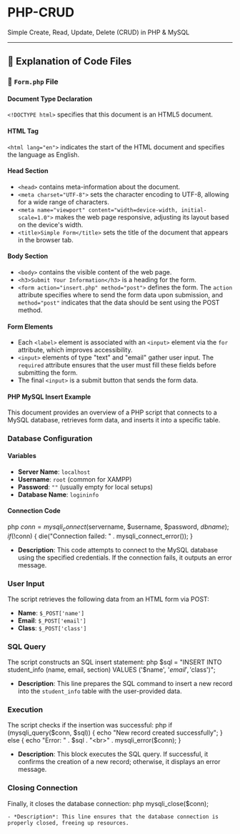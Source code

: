 # PHP-CRUD
Simple Create, Read, Update, Delete (CRUD) in PHP & MySQL

---

## 📝 Explanation of Code Files

### 📝 `Form.php` File

#### Document Type Declaration
`<!DOCTYPE html>` specifies that this document is an HTML5 document.

#### HTML Tag
`<html lang="en">` indicates the start of the HTML document and specifies the language as English.

#### Head Section
- `<head>` contains meta-information about the document.
- `<meta charset="UTF-8">` sets the character encoding to UTF-8, allowing for a wide range of characters.
- `<meta name="viewport" content="width=device-width, initial-scale=1.0">` makes the web page responsive, adjusting its layout based on the device's width.
- `<title>Simple Form</title>` sets the title of the document that appears in the browser tab.

#### Body Section
- `<body>` contains the visible content of the web page.
- `<h3>Submit Your Information</h3>` is a heading for the form.
- `<form action="insert.php" method="post">` defines the form. The `action` attribute specifies where to send the form data upon submission, and `method="post"` indicates that the data should be sent using the POST method.

#### Form Elements
- Each `<label>` element is associated with an `<input>` element via the `for` attribute, which improves accessibility.
- `<input>` elements of type "text" and "email" gather user input. The `required` attribute ensures that the user must fill these fields before submitting the form.
- The final `<input>` is a submit button that sends the form data.

#### PHP MySQL Insert Example

This document provides an overview of a PHP script that connects to a MySQL database, retrieves form data, and inserts it into a specific table.

### Database Configuration

#### Variables
- **Server Name**: `localhost`
- **Username**: `root` (common for XAMPP)
- **Password**: `""` (usually empty for local setups)
- **Database Name**: `logininfo`

#### Connection Code
php
$conn = mysqli_connect($servername, $username, $password, $dbname);
if (!$conn) {
    die("Connection failed: " . mysqli_connect_error());
}

- **Description**: This code attempts to connect to the MySQL database using the specified credentials. If the connection fails, it outputs an error message.

### User Input
The script retrieves the following data from an HTML form via POST:
- **Name**: `$_POST['name']`
- **Email**: `$_POST['email']`
- **Class**: `$_POST['class']`

### SQL Query
The script constructs an SQL insert statement:
php
$sql = "INSERT INTO student_info (name, email, section) VALUES ('$name', '$email', '$class')";

- **Description**: This line prepares the SQL command to insert a new record into the `student_info` table with the user-provided data.

### Execution
The script checks if the insertion was successful:
php
if (mysqli_query($conn, $sql)) {
    echo "New record created successfully";
} else {
    echo "Error: " . $sql . "<br>" . mysqli_error($conn);
}

- **Description**: This block executes the SQL query. If successful, it confirms the creation of a new record; otherwise, it displays an error message.

### Closing Connection
Finally, it closes the database connection:
php
mysqli_close($conn);
```
- *Description*: This line ensures that the database connection is properly closed, freeing up resources.



